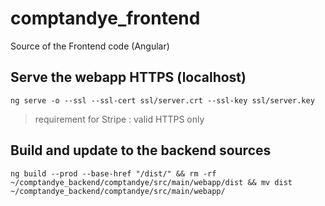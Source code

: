 # comptandye_frontend
Source of the Frontend code (Angular)

## Serve the webapp HTTPS (localhost)
`ng serve -o --ssl --ssl-cert ssl/server.crt --ssl-key ssl/server.key` 
> requirement for Stripe : valid HTTPS only

## Build and update to the backend sources
`ng build --prod --base-href "/dist/" && rm -rf ~/comptandye_backend/comptandye/src/main/webapp/dist && mv dist ~/comptandye_backend/comptandye/src/main/webapp/`
